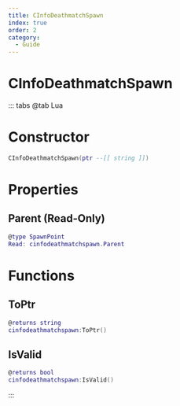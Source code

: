 ```yaml
---
title: CInfoDeathmatchSpawn
index: true
order: 2
category:
  - Guide
---
```


# CInfoDeathmatchSpawn

::: tabs
@tab Lua
# Constructor
```lua
CInfoDeathmatchSpawn(ptr --[[ string ]])
```
# Properties
## Parent (Read-Only)
```lua
@type SpawnPoint
Read: cinfodeathmatchspawn.Parent
```
# Functions
## ToPtr
```lua
@returns string
cinfodeathmatchspawn:ToPtr()
```
## IsValid
```lua
@returns bool
cinfodeathmatchspawn:IsValid()
```

:::